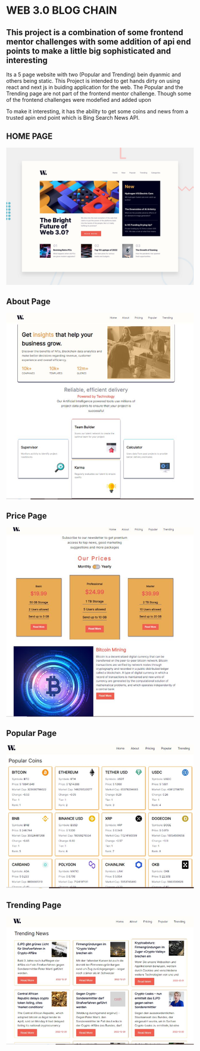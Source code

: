 # WEB 3.0 BLOG CHAIN

## This project is a combination of some frontend mentor challenges with some addition of api end points to make a little big sophisticated and interesting

Its a 5 page website with two (Popular and Trending) bein dyanmic and others being static. This Project is intended to get hands dirty on using react and next js in buiding application for the web. The Popular and the Trending page are not part of the frontend mentor challenge. Though some of the frontend challenges were modefied and added upon

To make it interesting, it has the ability to get some coins and news from a trusted apin end point which is Bing Search News API.

## HOME PAGE

![Design preview for the News homepage coding challenge](./desktop-preview.jpg)

## About Page

![Design preview for the Web 3.0  About page](./about.JPG)

## Price Page

![Design preview for the Web 3.0  Price page ](./price.JPG)

## Popular Page

![Design preview for the Web 3.0  popular page](./popular.JPG)

## Trending Page

![Design preview for the Web 3.0  Trending page](./trending.JPG)
